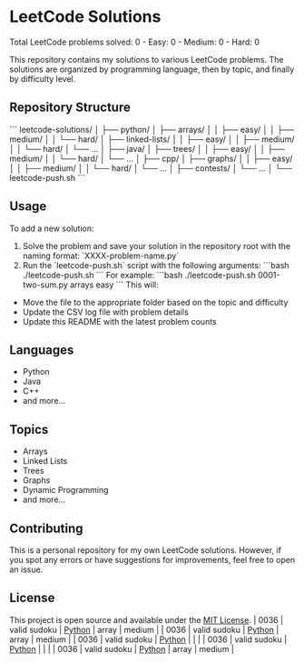 # LeetCode Solutions

Total LeetCode problems solved: 0 - Easy: 0 - Medium: 0 - Hard: 0

This repository contains my solutions to various LeetCode problems. The solutions are organized by programming language, then by topic, and finally by difficulty level.

## Repository Structure
\`\`\`
leetcode-solutions/
│
├── python/
│   ├── arrays/
│   │   ├── easy/
│   │   ├── medium/
│   │   └── hard/
│   ├── linked-lists/
│   │   ├── easy/
│   │   ├── medium/
│   │   └── hard/
│   └── ...
│
├── java/
│   ├── trees/
│   │   ├── easy/
│   │   ├── medium/
│   │   └── hard/
│   └── ...
│
├── cpp/
│   ├── graphs/
│   │   ├── easy/
│   │   ├── medium/
│   │   └── hard/
│   └── ...
│
├── contests/
│   └── ...
│
└── leetcode-push.sh
\`\`\`

## Usage
To add a new solution:
1. Solve the problem and save your solution in the repository root with the naming format: \`XXXX-problem-name.py\`
2. Run the \`leetcode-push.sh\` script with the following arguments:
\`\`\`bash
./leetcode-push.sh <filename> <topic> <difficulty>
\`\`\`
For example:
\`\`\`bash
./leetcode-push.sh 0001-two-sum.py arrays easy
\`\`\`
This will:
- Move the file to the appropriate folder based on the topic and difficulty
- Update the CSV log file with problem details
- Update this README with the latest problem counts

## Languages
- Python
- Java
- C++
- and more...

## Topics
- Arrays
- Linked Lists
- Trees
- Graphs
- Dynamic Programming
- and more...

## Contributing
This is a personal repository for my own LeetCode solutions. However, if you spot any errors or have suggestions for improvements, feel free to open an issue.

## License
This project is open source and available under the [MIT License](LICENSE).
| 0036 | valid sudoku | [Python](./python/array/medium/0036-valid-sudoku.py) | array | medium |
| 0036 | valid sudoku | [Python](./python/array/medium/0036-valid-sudoku.py) | array | medium |
| 0036 | valid sudoku | [Python](./python///0036-valid-sudoku.py) |  |  |
| 0036 | valid sudoku | [Python](./python///0036-valid-sudoku.py) |  |  |
| 0036 | valid sudoku | [Python](./python/array/medium/0036-valid-sudoku.py) | array | medium |

